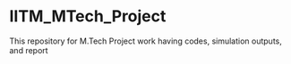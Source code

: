 # IITM_MTech_Project
This repository for M.Tech Project work having codes, simulation outputs, and report
